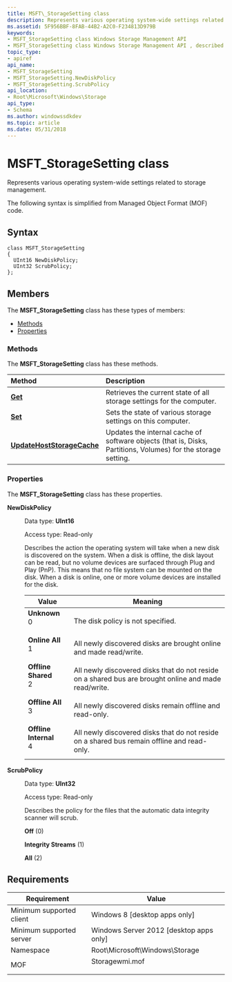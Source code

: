 ```yaml
---
title: MSFT\_StorageSetting class
description: Represents various operating system-wide settings related to storage management.
ms.assetid: 5F956BBF-8FAB-44B2-A2C0-F234813D979B
keywords:
- MSFT_StorageSetting class Windows Storage Management API
- MSFT_StorageSetting class Windows Storage Management API , described
topic_type:
- apiref
api_name:
- MSFT_StorageSetting
- MSFT_StorageSetting.NewDiskPolicy
- MSFT_StorageSetting.ScrubPolicy
api_location:
- Root\Microsoft\Windows\Storage
api_type:
- Schema
ms.author: windowssdkdev
ms.topic: article
ms.date: 05/31/2018
---
```


# MSFT\_StorageSetting class

Represents various operating system-wide settings related to storage management.

The following syntax is simplified from Managed Object Format (MOF) code.

## Syntax

``` syntax
class MSFT_StorageSetting
{
  UInt16 NewDiskPolicy;
  UInt32 ScrubPolicy;
};
```

## Members

The **MSFT\_StorageSetting** class has these types of members:

-   [Methods](#methods)
-   [Properties](#properties)

### Methods

The **MSFT\_StorageSetting** class has these methods.



| Method                                                                       | Description                                                                                                              |
|:-----------------------------------------------------------------------------|:-------------------------------------------------------------------------------------------------------------------------|
| [**Get**](msft-storagesetting-get.md)                                       | Retrieves the current state of all storage settings for the computer.<br/>                                         |
| [**Set**](msft-storagesetting-set.md)                                       | Sets the state of various storage settings on this computer.<br/>                                                  |
| [**UpdateHostStorageCache**](msft-storagesetting-updatehoststoragecache.md) | Updates the internal cache of software objects (that is, Disks, Partitions, Volumes) for the storage setting.<br/> |



 

### Properties

The **MSFT\_StorageSetting** class has these properties.

<dl> <dt>

**NewDiskPolicy**
</dt> <dd> <dl> <dt>

Data type: **UInt16**
</dt> <dt>

Access type: Read-only
</dt> </dl>

Describes the action the operating system will take when a new disk is discovered on the system. When a disk is offline, the disk layout can be read, but no volume devices are surfaced through Plug and Play (PnP). This means that no file system can be mounted on the disk. When a disk is online, one or more volume devices are installed for the disk.



| Value                                                                                                                                                                                                                                                           | Meaning                                                                                                          |
|-----------------------------------------------------------------------------------------------------------------------------------------------------------------------------------------------------------------------------------------------------------------|------------------------------------------------------------------------------------------------------------------|
| <span id="Unknown"></span><span id="unknown"></span><span id="UNKNOWN"></span><dl> <dt>**Unknown**</dt> <dt>0</dt> </dl>                                     | The disk policy is not specified.<br/>                                                                     |
| <span id="Online_All"></span><span id="online_all"></span><span id="ONLINE_ALL"></span><dl> <dt>**Online All**</dt> <dt>1</dt> </dl>                         | All newly discovered disks are brought online and made read/write.<br/>                                    |
| <span id="Offline_Shared"></span><span id="offline_shared"></span><span id="OFFLINE_SHARED"></span><dl> <dt>**Offline Shared**</dt> <dt>2</dt> </dl>         | All newly discovered disks that do not reside on a shared bus are brought online and made read/write.<br/> |
| <span id="Offline_All"></span><span id="offline_all"></span><span id="OFFLINE_ALL"></span><dl> <dt>**Offline All**</dt> <dt>3</dt> </dl>                     | All newly discovered disks remain offline and read-only.<br/>                                              |
| <span id="Offline_Internal"></span><span id="offline_internal"></span><span id="OFFLINE_INTERNAL"></span><dl> <dt>**Offline Internal**</dt> <dt>4</dt> </dl> | All newly discovered disks that do not reside on a shared bus remain offline and read-only.<br/>           |



 

</dd> <dt>

**ScrubPolicy**
</dt> <dd> <dl> <dt>

Data type: **UInt32**
</dt> <dt>

Access type: Read-only
</dt> </dl>

Describes the policy for the files that the automatic data integrity scanner will scrub.

<dl> <dt>

<span id="Off"></span><span id="off"></span><span id="OFF"></span>**Off** (0)
</dt> <dt>

<span id="Integrity_Streams"></span><span id="integrity_streams"></span><span id="INTEGRITY_STREAMS"></span>**Integrity Streams** (1)
</dt> <dt>

<span id="All"></span><span id="all"></span><span id="ALL"></span>**All** (2)
</dt> </dl>

</dd> </dl>

## Requirements



| Requirement | Value |
|-------------------------------------|-------------------------------------------------------------------------------------------|
| Minimum supported client<br/> | Windows 8 \[desktop apps only\]<br/>                                                |
| Minimum supported server<br/> | Windows Server 2012 \[desktop apps only\]<br/>                                      |
| Namespace<br/>                | Root\\Microsoft\\Windows\\Storage<br/>                                              |
| MOF<br/>                      | <dl> <dt>Storagewmi.mof</dt> </dl> |



 

 





